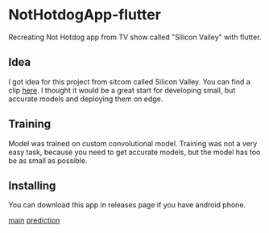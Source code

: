 # NotHotdogApp-flutter
Recreating Not Hotdog app from TV show called "Silicon Valley" with flutter.

## Idea
I got idea for this project from sitcom called Silicon Valley. You can find a clip [here](https://www.youtube.com/watch?v=pqTntG1RXSY). I thought it would be a great start for developing small, but accurate models and deploying them on edge.

## Training
Model was trained on custom convolutional model. Training was not a very easy task, because you need to get accurate models, but the model has too be as small as possible.

## Installing
You can download this app in releases page if you have android phone.

[main](https://github.com/handertolium/NotHotdogApp-flutter/blob/main/img/main_page.jpg)  [prediction](https://github.com/handertolium/NotHotdogApp-flutter/blob/main/img/prediction.jpg)

